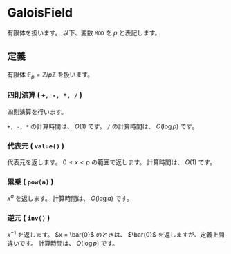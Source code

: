 # GaloisField
有限体を扱います。
以下、変数
`MOD`
を 
$p$
と表記します。

## 定義
有限体
$\mathbb{F}_p = \mathbb{Z} / p \mathbb{Z}$
を扱います。

### 四則演算 ( `+, -, *, /` )
四則演算を行います。

`+, -, *`
の計算時間は、
$O(1)$
です。
`/`
の計算時間は、
$O(\log p)$
です。

### 代表元 ( `value()` )
代表元を返します。
$0 \le x \lt p$
の範囲で返します。
計算時間は、
$O(1)$
です。

### 累乗 ( `pow(a)` )
$x^a$
を返します。
計算時間は、
$O(\log a)$
です。

### 逆元 ( `inv()` )
$x ^{-1}$
を返します。
$x = \bar{0}$
のときは、
$\bar{0}$
を返しますが、定義上間違いです。
計算時間は、 
$O(\log p)$
です。
